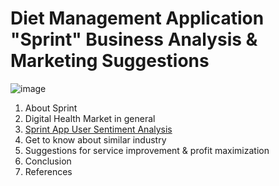 # Diet Management Application "Sprint" Business Analysis & Marketing Suggestions

![image](https://user-images.githubusercontent.com/44628138/216822820-00b50a19-27b2-457e-9a0d-1b786e38996d.png)

1. About Sprint <br>
2. Digital Health Market in general <br>
3. [Sprint App User Sentiment Analysis](https://github.com/aurorave/Sprint_Business-Analysis/blob/main/appstore_wordcloud.ipynb) <br>
4. Get to know about similar industry <br>
5. Suggestions for service improvement & profit maximization <br>
6. Conclusion <br>
7. References <br>
